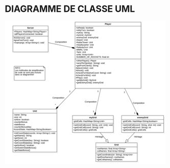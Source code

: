 # DIAGRAMME DE CLASSE UML

![](https://github.com/EphecLLN/projet-java-2019-projetjava5/blob/master/Wiki/img/UML_Class_Diagram.png)